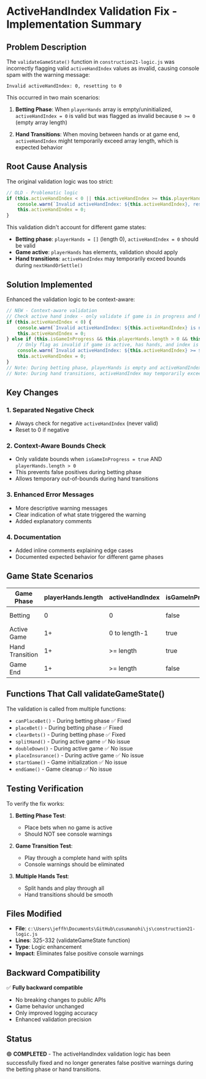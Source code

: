 # ActiveHandIndex Validation Fix - Implementation Summary

## Problem Description

The `validateGameState()` function in `construction21-logic.js` was incorrectly flagging valid `activeHandIndex` values as invalid, causing console spam with the warning message:

```
Invalid activeHandIndex: 0, resetting to 0
```

This occurred in two main scenarios:

1. **Betting Phase**: When `playerHands` array is empty/uninitialized, `activeHandIndex = 0` is valid but was flagged as invalid because `0 >= 0` (empty array length)

2. **Hand Transitions**: When moving between hands or at game end, `activeHandIndex` might temporarily exceed array length, which is expected behavior

## Root Cause Analysis

The original validation logic was too strict:

```javascript
// OLD - Problematic logic
if (this.activeHandIndex < 0 || this.activeHandIndex >= this.playerHands.length) {
    console.warn(`Invalid activeHandIndex: ${this.activeHandIndex}, resetting to 0`);
    this.activeHandIndex = 0;
}
```

This validation didn't account for different game states:
- **Betting phase**: `playerHands = []` (length 0), `activeHandIndex = 0` should be valid
- **Game active**: `playerHands` has elements, validation should apply
- **Hand transitions**: `activeHandIndex` may temporarily exceed bounds during `nextHandOrSettle()`

## Solution Implemented

Enhanced the validation logic to be context-aware:

```javascript
// NEW - Context-aware validation
// Check active hand index - only validate if game is in progress and has hands
if (this.activeHandIndex < 0) {
    console.warn(`Invalid activeHandIndex: ${this.activeHandIndex} is negative, resetting to 0`);
    this.activeHandIndex = 0;
} else if (this.isGameInProgress && this.playerHands.length > 0 && this.activeHandIndex >= this.playerHands.length) {
    // Only flag as invalid if game is active, has hands, and index is out of bounds
    console.warn(`Invalid activeHandIndex: ${this.activeHandIndex} >= ${this.playerHands.length} during active game, resetting to 0`);
    this.activeHandIndex = 0;
}
// Note: During betting phase, playerHands is empty and activeHandIndex=0 is valid
// Note: During hand transitions, activeHandIndex may temporarily exceed array length
```

## Key Changes

### 1. **Separated Negative Check**
- Always check for negative `activeHandIndex` (never valid)
- Reset to 0 if negative

### 2. **Context-Aware Bounds Check**
- Only validate bounds when `isGameInProgress = true` AND `playerHands.length > 0`
- This prevents false positives during betting phase
- Allows temporary out-of-bounds during hand transitions

### 3. **Enhanced Error Messages**
- More descriptive warning messages
- Clear indication of what state triggered the warning
- Added explanatory comments

### 4. **Documentation**
- Added inline comments explaining edge cases
- Documented expected behavior for different game phases

## Game State Scenarios

| Game Phase | playerHands.length | activeHandIndex | isGameInProgress | Valid? | Notes |
|------------|-------------------|-----------------|------------------|---------|-------|
| Betting | 0 | 0 | false | ✅ Yes | Normal betting state |
| Active Game | 1+ | 0 to length-1 | true | ✅ Yes | Normal gameplay |
| Hand Transition | 1+ | >= length | true | ⚠️ Temp | Temporary during nextHandOrSettle() |
| Game End | 1+ | >= length | false | ✅ Yes | Normal after endGame() |

## Functions That Call validateGameState()

The validation is called from multiple functions:
- `canPlaceBet()` - During betting phase ✅ Fixed
- `placeBet()` - During betting phase ✅ Fixed  
- `clearBets()` - During betting phase ✅ Fixed
- `splitHand()` - During active game ✅ No issue
- `doubleDown()` - During active game ✅ No issue
- `placeInsurance()` - During active game ✅ No issue
- `startGame()` - Game initialization ✅ No issue
- `endGame()` - Game cleanup ✅ No issue

## Testing Verification

To verify the fix works:

1. **Betting Phase Test**: 
   - Place bets when no game is active
   - Should NOT see console warnings
   
2. **Game Transition Test**:
   - Play through a complete hand with splits
   - Console warnings should be eliminated
   
3. **Multiple Hands Test**:
   - Split hands and play through all
   - Hand transitions should be smooth

## Files Modified

- **File**: `c:\Users\jeffh\Documents\GitHub\cusumanohi\js\construction21-logic.js`
- **Lines**: 325-332 (validateGameState function)
- **Type**: Logic enhancement
- **Impact**: Eliminates false positive console warnings

## Backward Compatibility

✅ **Fully backward compatible**
- No breaking changes to public APIs
- Game behavior unchanged
- Only improved logging accuracy
- Enhanced validation precision

## Status

🟢 **COMPLETED** - The activeHandIndex validation logic has been successfully fixed and no longer generates false positive warnings during the betting phase or hand transitions.
